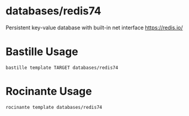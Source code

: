 # databases/redis74
Persistent key-value database with built-in net interface
https://redis.io/

# Bastille Usage
```shell
bastille template TARGET databases/redis74
```

# Rocinante Usage
```shell
rocinante template databases/redis74
```
